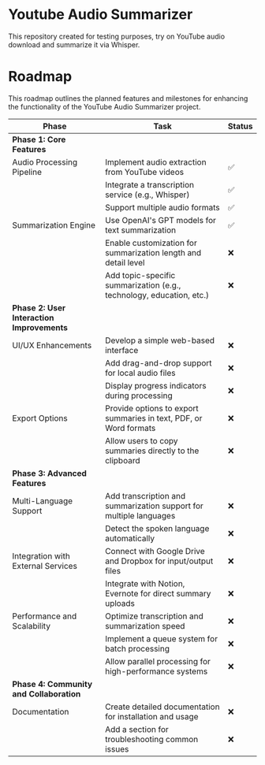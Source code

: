 # Youtube Audio Summarizer
This repository created for testing purposes, try on YouTube audio download and summarize it via Whisper.

# Roadmap
This roadmap outlines the planned features and milestones for enhancing the functionality of the YouTube Audio Summarizer project.

| **Phase**                      | **Task**                                                                                     | **Status** |
|--------------------------------|---------------------------------------------------------------------------------------------|------------|
| **Phase 1: Core Features**     |                                                                                             |            |
| Audio Processing Pipeline      | Implement audio extraction from YouTube videos                                              | ✅          |
|                                | Integrate a transcription service (e.g., Whisper)                                           | ✅          |
|                                | Support multiple audio formats                                                              | ✅          |
| Summarization Engine           | Use OpenAI's GPT models for text summarization                                              | ✅          |
|                                | Enable customization for summarization length and detail level                              | ❌          |
|                                | Add topic-specific summarization (e.g., technology, education, etc.)                       | ❌          |
| **Phase 2: User Interaction Improvements** |                                                                                     |            |
| UI/UX Enhancements             | Develop a simple web-based interface                                                        | ❌          |
|                                | Add drag-and-drop support for local audio files                                             | ❌          |
|                                | Display progress indicators during processing                                               | ❌          |
| Export Options                 | Provide options to export summaries in text, PDF, or Word formats                          | ❌          |
|                                | Allow users to copy summaries directly to the clipboard                                     | ❌          |
| **Phase 3: Advanced Features** |                                                                                             |            |
| Multi-Language Support         | Add transcription and summarization support for multiple languages                          | ❌          |
|                                | Detect the spoken language automatically                                                    | ❌          |
| Integration with External Services | Connect with Google Drive and Dropbox for input/output files                             | ❌          |
|                                | Integrate with Notion, Evernote for direct summary uploads                                | ❌          |
| Performance and Scalability    | Optimize transcription and summarization speed                                              | ❌          |
|                                | Implement a queue system for batch processing                                               | ❌          |
|                                | Allow parallel processing for high-performance systems                                      | ❌          |
| **Phase 4: Community and Collaboration** |                                                                                     |            |
| Documentation                  | Create detailed documentation for installation and usage                                    | ❌          |
|                                | Add a section for troubleshooting common issues                                             | ❌          |

